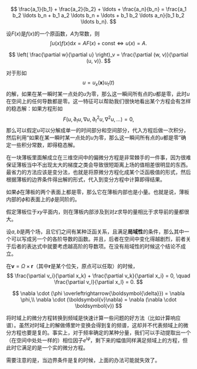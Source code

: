 $$
\frac{a_1}{b_1} + \frac{a_2}{b_2} + \ldots + \frac{a_n}{b_n} = \frac{a_1 b_2 \ldots b_n + b_1 a_2 \ldots b_n + \ldots + b_1 b_2 \ldots a_n}{b_1 b_2 \ldots b_n}.
$$

设$F(x)$是$f(x)$的一个原函数，$A$为常数，则
$$
\int u(x) f(x) \mathrm{d}x = A F(x) + \mathrm{const} \Leftrightarrow u(x)=A.
$$

$$
\left( \frac{\partial w}{\partial u} \right)_v = \frac{\partial (w, v)}{\partial (u, v)}.
$$

对于形如
$$
u = u_x(\boldsymbol{x}) u_t(t)
$$
的解，如果在某一瞬时某一点处的$u$为零，那么这一瞬间所有点的$u$都是零，此时$u$在空间上的任何导数都是零。这一特征可以帮助我们很快地看出某个方程会有怎样的稳态解：如果方程形如
$$
F(u, \partial_t u, \nabla u, \partial_t^2 u, \nabla^2 u, \ldots) = 0,
$$
那么可以假定$u$可以分解成单一的时间部分和空间部分，代入方程后做一次积分，然后利用“如果在某一瞬时某一点处的$u$为零，那么这一瞬间所有点的$u$都是零”确定一些积分常数，即得稳态解。

在一块薄板里面解成立在三维空间中的偏微分方程是非常棘手的一件事，因为很难保证薄板当中不出现太大的梯度之类会导致很短距离上场的值相差很明显的东西。最省力的方法应该是变分法，也就是将原微分方程化成某个泛函极值的形式，然后根据薄板的边界条件得出解的形式，代入到变分方程中计算即得结果。

如果$\phi$在薄板的两个表面上都是零，那么它在薄板内部也是小量。也就是说，薄板内部的$\phi$和表面上的$\phi$是同阶的。

假定薄板位于$xy$平面内，则在薄板内部涉及到对$z$求导的量相比于求导前的量都很大。

设$a,b$是两个场，且它们之间有某种泛函关系，且满足**局域性**的条件，那么其中一个可以写成另一个的各阶导数的函数。并且，后者在空间中变化得越剧烈，前者关于后者的表达式中就要考虑越高阶的导数项。在没有局域性的时候这个结论不成立。

在$\boldsymbol{v} = \Omega \times \boldsymbol{r}$（其中$\boldsymbol{r}$是某个位矢，原点可以任取）的时候，
$$
\frac{\partial v_i}{\partial x_k} + \frac{\partial v_k}{\partial x_i} = 0, \quad \frac{\partial v_l}{\partial x_l} = 0.
$$

$$
\nabla \cdot (\phi \overleftrightarrow{\boldsymbol{\delta}}) = \nabla \phi,\\
\nabla \cdot (\boldsymbol{v}\nabla) = \nabla (\nabla \cdot \boldsymbol{v})
$$

将时域上的微分方程转换到频域是快速计算一些问题的好方法（比如计算响应谱）。虽然对时域上的解做傅里叶变换会得到复的频谱，这却并不代表频域上的微分方程也要是复的。事实上，对于频率确定的某种分量，我们可以手动提取出一个（在空间中处处一样的）相位因子$e^{\mathrm{i}\varphi}$，剩下来的幅值同样满足频域上的方程，但此时它满足的是一个实的微分方程。

需要注意的是，当边界条件是复的时候，上面的办法可能就失效了。